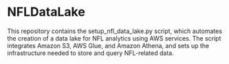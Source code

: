 # NFLDataLake
This repository contains the setup_nfl_data_lake.py script, which automates the creation of a data lake for NFL analytics using AWS services. The script integrates Amazon S3, AWS Glue, and Amazon Athena, and sets up the infrastructure needed to store and query NFL-related data.
